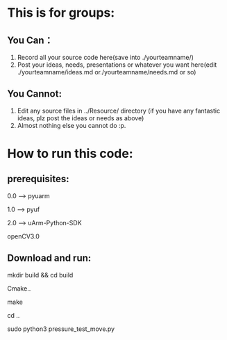 # This is for groups:
## You Can：
1. Record all your source code here(save into ./yourteamname/)
2. Post your ideas, needs, presentations or whatever you want here(edit ./yourteamname/ideas.md or./yourteamname/needs.md or so)

## You Cannot:
1. Edit any source files in ../Resource/ directory (if you have any fantastic ideas, plz post the ideas or needs as above)
2. Almost nothing else you cannot do :p.


# How to run this code:
## prerequisites:
0.0 --> pyuarm

1.0 --> pyuf

2.0 --> uArm-Python-SDK

openCV3.0

## Download and run:
mkdir build && cd build

Cmake..

make

cd ..

sudo python3 pressure_test_move.py
